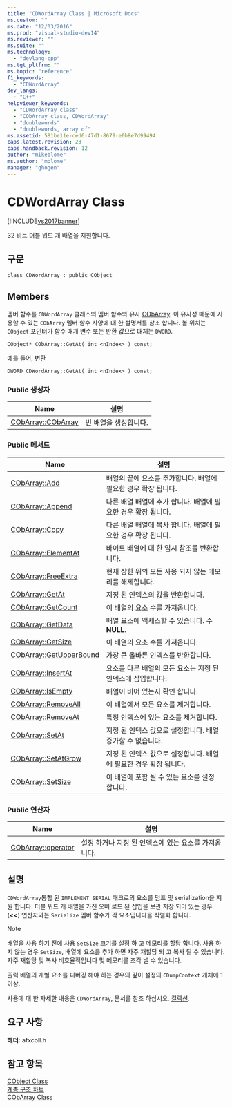 ```yaml
---
title: "CDWordArray Class | Microsoft Docs"
ms.custom: ""
ms.date: "12/03/2016"
ms.prod: "visual-studio-dev14"
ms.reviewer: ""
ms.suite: ""
ms.technology: 
  - "devlang-cpp"
ms.tgt_pltfrm: ""
ms.topic: "reference"
f1_keywords: 
  - "CDWordArray"
dev_langs: 
  - "C++"
helpviewer_keywords: 
  - "CDWordArray class"
  - "CObArray class, CDWordArray"
  - "doublewords"
  - "doublewords, array of"
ms.assetid: 581be11e-ced6-47d1-8679-e0b8e7d99494
caps.latest.revision: 23
caps.handback.revision: 12
author: "mikeblome"
ms.author: "mblome"
manager: "ghogen"
---
```

# CDWordArray Class
[!INCLUDE[vs2017banner](../../assembler/inline/includes/vs2017banner.md)]

32 비트 더블 워드 개 배열을 지원합니다.  
  
## 구문  
  
```  
class CDWordArray : public CObject  
```  
  
## Members  
 멤버 함수를 `CDWordArray` 클래스의 멤버 함수와 유사  [CObArray](../../mfc/reference/cobarray-class.md).  이 유사성 때문에 사용할 수 있는 `CObArray` 멤버 함수 사양에 대 한 설명서를 참조 합니다.  볼 위치는 `CObject` 포인터가 함수 매개 변수 또는 반환 값으로 대체는 `DWORD`.  
  
 `CObject* CObArray::GetAt( int <nIndex> ) const;`  
  
 예를 들어, 변환  
  
 `DWORD CDWordArray::GetAt( int <nIndex> ) const;`  
  
### Public 생성자  
  
|Name|설명|  
|----------|--------|  
|[CObArray::CObArray](../Topic/CObArray::CObArray.md)|빈 배열을 생성합니다.|  
  
### Public 메서드  
  
|Name|설명|  
|----------|--------|  
|[CObArray::Add](../Topic/CObArray::Add.md)|배열의 끝에 요소를 추가합니다. 배열에 필요한 경우 확장 됩니다.|  
|[CObArray::Append](../Topic/CObArray::Append.md)|다른 배열 배열에 추가 합니다. 배열에 필요한 경우 확장 됩니다.|  
|[CObArray::Copy](../Topic/CObArray::Copy.md)|다른 배열 배열에 복사 합니다. 배열에 필요한 경우 확장 됩니다.|  
|[CObArray::ElementAt](../Topic/CObArray::ElementAt.md)|바이트 배열에 대 한 임시 참조를 반환합니다.|  
|[CObArray::FreeExtra](../Topic/CObArray::FreeExtra.md)|현재 상한 위의 모든 사용 되지 않는 메모리를 해제합니다.|  
|[CObArray::GetAt](../Topic/CObArray::GetAt.md)|지정 된 인덱스의 값을 반환합니다.|  
|[CObArray::GetCount](../Topic/CObArray::GetCount.md)|이 배열의 요소 수를 가져옵니다.|  
|[CObArray::GetData](../Topic/CObArray::GetData.md)|배열 요소에 액세스할 수 있습니다.  수  **NULL**.|  
|[CObArray::GetSize](../Topic/CObArray::GetSize.md)|이 배열의 요소 수를 가져옵니다.|  
|[CObArray::GetUpperBound](../Topic/CObArray::GetUpperBound.md)|가장 큰 올바른 인덱스를 반환합니다.|  
|[CObArray::InsertAt](../Topic/CObArray::InsertAt.md)|요소를 다른 배열의 모든 요소는 지정 된 인덱스에 삽입합니다.|  
|[CObArray::IsEmpty](../Topic/CObArray::IsEmpty.md)|배열이 비어 있는지 확인 합니다.|  
|[CObArray::RemoveAll](../Topic/CObArray::RemoveAll.md)|이 배열에서 모든 요소를 제거합니다.|  
|[CObArray::RemoveAt](../Topic/CObArray::RemoveAt.md)|특정 인덱스에 있는 요소를 제거합니다.|  
|[CObArray::SetAt](../Topic/CObArray::SetAt.md)|지정 된 인덱스 값으로 설정합니다. 배열 증가할 수 없습니다.|  
|[CObArray::SetAtGrow](../Topic/CObArray::SetAtGrow.md)|지정 된 인덱스 값으로 설정합니다. 배열에 필요한 경우 확장 됩니다.|  
|[CObArray::SetSize](../Topic/CObArray::SetSize.md)|이 배열에 포함 될 수 있는 요소를 설정 합니다.|  
  
### Public 연산자  
  
|Name|설명|  
|----------|--------|  
|[CObArray::operator](../Topic/CObArray::operator.md)|설정 하거나 지정 된 인덱스에 있는 요소를 가져옵니다.|  
  
## 설명  
 `CDWordArray`통합 된 `IMPLEMENT_SERIAL` 매크로의 요소를 덤프 및 serialization을 지원 합니다.  더블 워드 개 배열을 가진 오버 로드 된 삽입을 보관 저장 되어 있는 경우 \(**\<\<**\) 연산자와는 `Serialize` 멤버 함수가 각 요소입니다을 직렬화 합니다.  
  
> [!NOTE]
>  배열을 사용 하기 전에 사용 `SetSize` 크기를 설정 하 고 메모리를 할당 합니다.  사용 하지 않는 경우 `SetSize`, 배열에 요소를 추가 하면 자주 재할당 되 고 복사 될 수 있습니다.  자주 재할당 및 복사 비효율적입니다 및 메모리를 조각 낼 수 있습니다.  
  
 출력 배열의 개별 요소를 디버깅 해야 하는 경우의 깊이 설정의 `CDumpContext` 개체에 1 이상.  
  
 사용에 대 한 자세한 내용은 `CDWordArray`, 문서를 참조 하십시오.  [컬렉션](../../mfc/collections.md).  
  
## 요구 사항  
 **헤더:**  afxcoll.h  
  
## 참고 항목  
 [CObject Class](../../mfc/reference/cobject-class.md)   
 [계층 구조 차트](../../mfc/hierarchy-chart.md)   
 [CObArray Class](../../mfc/reference/cobarray-class.md)